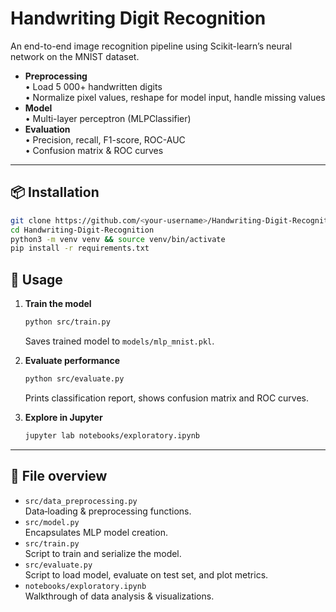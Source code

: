 # Handwriting Digit Recognition

An end-to-end image recognition pipeline using Scikit-learn’s neural network on the MNIST dataset.

- **Preprocessing**  
  • Load 5 000+ handwritten digits  
  • Normalize pixel values, reshape for model input, handle missing values  
- **Model**  
  • Multi-layer perceptron (MLPClassifier)  
- **Evaluation**  
  • Precision, recall, F1-score, ROC-AUC  
  • Confusion matrix & ROC curves  

---

## 📦 Installation

```bash
git clone https://github.com/<your-username>/Handwriting-Digit-Recognition.git
cd Handwriting-Digit-Recognition
python3 -m venv venv && source venv/bin/activate
pip install -r requirements.txt
```

## 🚀 Usage

1. **Train the model**  
   ```bash
   python src/train.py
   ```  
   Saves trained model to `models/mlp_mnist.pkl`.

2. **Evaluate performance**  
   ```bash
   python src/evaluate.py
   ```  
   Prints classification report, shows confusion matrix and ROC curves.

3. **Explore in Jupyter**  
   ```bash
   jupyter lab notebooks/exploratory.ipynb
   ```

---

## 📂 File overview

- `src/data_preprocessing.py`  
  Data‐loading & preprocessing functions.  
- `src/model.py`  
  Encapsulates MLP model creation.  
- `src/train.py`  
  Script to train and serialize the model.  
- `src/evaluate.py`  
  Script to load model, evaluate on test set, and plot metrics.  
- `notebooks/exploratory.ipynb`  
  Walkthrough of data analysis & visualizations.
